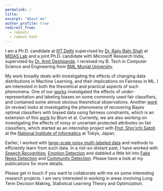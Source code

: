 ```yaml
---
permalink: /
title: 
excerpt: "About me"
author_profile: true
redirect_from: 
  - /about/
  - /about.html
---
```


I am a Ph.D. candidate at [IIIT Delhi](https://iiitd.ac.in/) supervised by [Dr. Rajiv Ratn Shah](https://midas.iiitd.ac.in/) at [MIDAS Lab](http://midas.iiitd.edu.in/) and a joint Ph.D. candidate with Microsoft Research India, supervised by [Dr. Amit Deshpande](https://www.microsoft.com/en-us/research/people/amitdesh/). I received my B. Tech in Computer Science and Engineering from [BML Munjal University](https://www.bmu.edu.in/). 

My work broadly deals with investigating the effects of changing data distributions in Machine Learning, and their implications on Fairness in ML. I am interested in both the theoretical and practical aspects of such phenomena. One of our [works](https://arxiv.org/pdf/2302.05906.pdf) investigated the effects of under-representation and labeling biases on some commonly used fair classifiers, and contained some almost obvious theoretical observations. Another [work](https://arxiv.org/abs/2312.10396) (in review) looks at investigating the phenomena of recovering Bayes optimal classifiers with biased data using fairness constraints, which is an extension of this [work](https://arxiv.org/pdf/1912.01094.pdf) by Blum et al. Currently, we are also working on investigating the effects of noisy or uncertain protected attributes on fair classifiers, which started as an internship project with [Prof. Shin'ichi Satoh](http://www.satoh-lab.nii.ac.jp/) at the [National Institute of Informatics](https://www.nii.ac.jp/en/) at Tokyo, Japan.

Earlier, I worked with [large-scale noisy multi-labeled data](https://arxiv.org/abs/2110.06827) and methods to efficiently learn from such data. In a not-so-distant past, I have worked with [Speech Recognition](https://ieeexplore.ieee.org/iel7/8910138/8919254/08919271.pdf), [Emotion Detection](https://link.springer.com/chapter/10.1007/978-981-15-1216-2_10) and dabbled a little bit into [Fake News Detection](https://ojs.aaai.org/index.php/AAAI/article/download/7230/7084) and [Community Detection](https://ojs.aaai.org/index.php/AAAI/article/download/7148/7002). Please have a look at my publications for more details.

Please get in touch if you want to collaborate with me on some interesting research projects. I am very interested in working in areas involving Long Term Decision Making, Statistical Learning Theory and Optimization.
